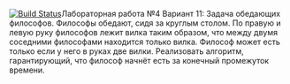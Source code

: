 [![Build Status](https://travis-ci.com/JuniorForever/Lab4.svg?branch=master)](https://travis-ci.com/JuniorForever/Lab4)Лабораторная работа №4 Вариант 11: Задача обедающих философов. Философы обедают, сидя за круглым столом. По правую и
левую руку философов лежит вилка таким образом, что между двумя соседними
философами находится только вилка. Философ может есть только если у него в руках две
вилки. Реализовать алгоритм, гарантирующий, что философ начнёт есть за конечный
промежуток времени.
